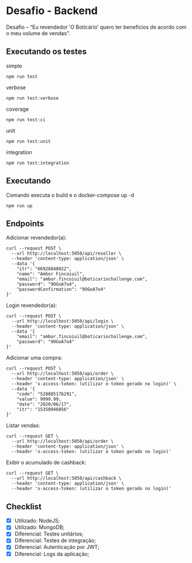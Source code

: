 
# Desafio - Backend

Desafio – “Eu revendedor ‘O Boticário’ quero ter benefícios de acordo com o meu volume de vendas”.

## Executando os testes
simple

    npm run test

verbose

    npm run test:verbose

coverage

    npm run test:ci

unit

    npm run test:unit

integration

    npm run test:integration

## Executando
Comando executa o build e o docker-compose up -d 

    npm run up

## Endpoints
Adicionar revendedor(a):

    curl --request POST \
      --url http://localhost:5050/api/reseller \
      --header 'content-type: application/json' \
      --data '{
    	"itr": "66928848022",
    	"name": "Ambor Fincoiuil",
    	"email": "ambor.fincoiuil@boticariochallenge.com",
    	"password": "9OGoA7o4",
    	"passwordConfirmation": "9OGoA7o4"
    }'

Login revendedor(a):

    curl --request POST \
      --url http://localhost:5050/api/login \
      --header 'content-type: application/json' \
      --data '{
    	"email": "ambor.fincoiuil@boticariochallenge.com",
    	"password": "9OGoA7o4"
    }'

Adicionar uma compra:

    curl --request POST \
      --url http://localhost:5050/api/order \
      --header 'content-type: application/json' \
      --header 'x-access-token: (utilizar o token gerado no login)' \
      --data '{
    	"code": "528085176291",
    	"value": 9999.99,
    	"date": "2020/06/17",
    	"itr": "15350946056"
    }'

Listar vendas:

    curl --request GET \
      --url http://localhost:5050/api/order \
      --header 'content-type: application/json' \
      --header 'x-access-token: (utilizar o token gerado no login)'

Exibir o acumulado de cashback:

    curl --request GET \
      --url http://localhost:5050/api/cashback \
      --header 'content-type: application/json' \
      --header 'x-access-token: (utilizar o token gerado no login)'

## Checklist
- [x] Utilizado: NodeJS;
- [x] Utilizado: MongoDB;
- [x] Diferencial: Testes unitários;
- [x] Diferencial: Testes de integração;
- [x] Diferencial: Autenticação por JWT;
- [x] Diferencial: Logs da aplicação;
